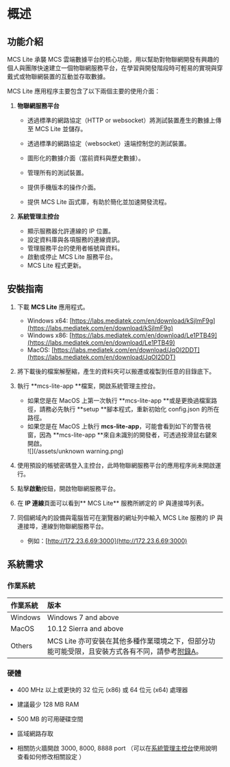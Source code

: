 # 概述

## 功能介紹

MCS Lite 承襲 MCS 雲端數據平台的核心功能，用以幫助對物聯網開發有興趣的個人與團隊快速建立一個物聯網服務平台，在學習與開發階段時可輕易的實現與穿戴式或物聯網裝置的互動並存取數據。

MCS Lite 應用程序主要包含了以下兩個主要的使用介面：

1. **物聯網服務平台**

   * 透過標準的網路協定（HTTP or websocket）將測試裝置產生的數據上傳至 MCS Lite 並儲存。
   * 透過標準的網路協定（websocket）遠端控制您的測試裝置。

   * 圖形化的數據介面（當前資料與歷史數據）。

   * 管理所有的測試裝置。

   * 提供手機版本的操作介面。

   * 提供 MCS Lite 函式庫，有助於簡化並加速開發流程。

2. **系統管理主控台**

   * 顯示服務器允許連線的 IP 位置。
   * 設定資料庫與各項服務的連線資訊。
   * 管理服務平台的使用者帳號與資料。
   * 啟動或停止 MCS Lite 服務平台。
   * MCS Lite 程式更新。

## 安裝指南

1. 下載 **MCS Lite** 應用程式。
   * Windows x64: [https://labs.mediatek.com/en/download/kSjImF9g](https://labs.mediatek.com/en/download/kSjImF9g)
   * Windows x86: [https://labs.mediatek.com/en/download/Le1PTB49](https://labs.mediatek.com/en/download/Le1PTB49)
   * MacOS: [https://labs.mediatek.com/en/download/JqOI2DDT](https://labs.mediatek.com/en/download/JqOI2DDT) 
2. 將下載後的檔案解壓縮，產生的資料夾可以搬遷或複製到任意的目錄底下。
3. 執行 **mcs-lite-app **檔案，開啟系統管理主控台。

   * 如果您是在 MacOS 上第一次執行 **mcs-lite-app **或是更換過檔案路徑，請務必先執行 **setup **腳本程式，重新初始化 config.json 的所在路徑。
   * 如果您是在 MacOS 上執行 **mcs-lite-app**，可能會看到如下的警告視窗，因為 **mcs-lite-app **來自未識別的開發者，可透過按滑鼠右鍵來開啟。  
     ![](/assets/unknown warning.png)

4. 使用預設的帳號密碼登入主控台，此時物聯網服務平台的應用程序尚未開啟運行。

5. 點擊**啟動**按鈕，開啟物聯網服務平台。

6. 在 **IP 連線**頁面可以看到** MCS Lite** 服務所綁定的 IP 與連接埠列表。

7. 同個網域內的設備與電腦皆可在瀏覽器的網址列中輸入 MCS Lite 服務的 IP 與連接埠，連線到物聯網服務平台。

   * 例如：[http://172.23.6.69:3000](http://172.23.6.69:3000)

## 系統需求

### 作業系統

| **作業系統** | **版本** |
| :--- | :--- |
| Windows | Windows 7 and above |
| MacOS | 10.12 Sierra and above |
| Others | MCS Lite 亦可安裝在其他多種作業環境之下，但部分功能可能受限，且安裝方式各有不同，請參考[附錄A](/mcs_lite_platform.md)。 |

### 硬體

* 400 MHz 以上或更快的 32 位元 \(x86\) 或 64 位元 \(x64\) 處理器

* 建議最少 128 MB RAM

* 500 MB 的可用硬碟空間

* 區域網路存取

* 相關防火牆開啟 3000, 8000, 8888 port （可以在[系統管理主控台](/mcs_lite_usage/mcs_lite_admin_usage.md)使用說明查看如何修改相關設定 ）



